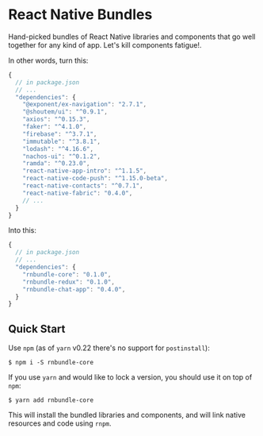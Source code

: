 # React Native Bundles

Hand-picked bundles of React Native libraries and components that go well together for
any kind of app. Let's kill components fatigue!.

In other words, turn this:

```js
{
  // in package.json
  // ...
  "dependencies": {
    "@exponent/ex-navigation": "2.7.1",
    "@shoutem/ui": "^0.9.1",
    "axios": "^0.15.3",
    "faker": "^4.1.0",
    "firebase": "^3.7.1",
    "immutable": "^3.8.1",
    "lodash": "^4.16.6",
    "nachos-ui": "^0.1.2",
    "ramda": "^0.23.0",
    "react-native-app-intro": "^1.1.5",
    "react-native-code-push": "^1.15.0-beta",
    "react-native-contacts": "^0.7.1",
    "react-native-fabric": "0.4.0",
    // ...
  }
}
```

Into this:

```js
{
  // in package.json
  // ...
  "dependencies": {
    "rnbundle-core": "0.1.0",
    "rnbundle-redux": "0.1.0",
    "rnbundle-chat-app": "0.4.0",
  }
}
```

## Quick Start

Use `npm` (as of `yarn` v0.22 there's no support for `postinstall`):

    $ npm i -S rnbundle-core


If you use `yarn` and would like to lock a version, you should use it
on top of `npm`:

    $ yarn add rnbundle-core


This will install the bundled libraries and components, and will link
native resources and code using `rnpm`.


